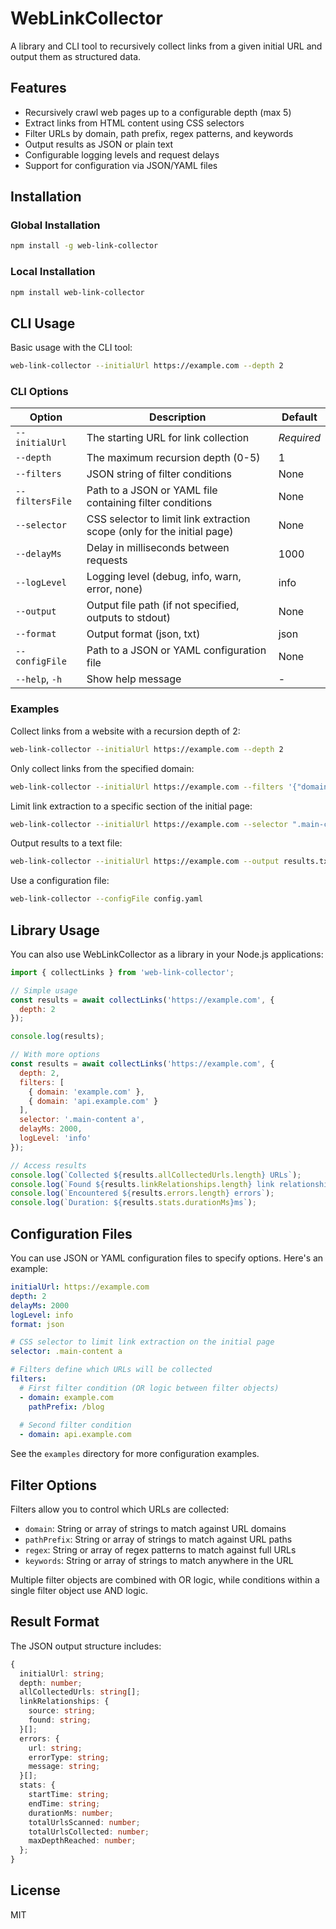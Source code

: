 # WebLinkCollector

A library and CLI tool to recursively collect links from a given initial URL and output them as structured data.

## Features

- Recursively crawl web pages up to a configurable depth (max 5)
- Extract links from HTML content using CSS selectors
- Filter URLs by domain, path prefix, regex patterns, and keywords
- Output results as JSON or plain text
- Configurable logging levels and request delays
- Support for configuration via JSON/YAML files

## Installation

### Global Installation

```bash
npm install -g web-link-collector
```

### Local Installation

```bash
npm install web-link-collector
```

## CLI Usage

Basic usage with the CLI tool:

```bash
web-link-collector --initialUrl https://example.com --depth 2
```

### CLI Options

| Option | Description | Default |
|--------|-------------|---------|
| `--initialUrl` | The starting URL for link collection | *Required* |
| `--depth` | The maximum recursion depth (0-5) | 1 |
| `--filters` | JSON string of filter conditions | None |
| `--filtersFile` | Path to a JSON or YAML file containing filter conditions | None |
| `--selector` | CSS selector to limit link extraction scope (only for the initial page) | None |
| `--delayMs` | Delay in milliseconds between requests | 1000 |
| `--logLevel` | Logging level (debug, info, warn, error, none) | info |
| `--output` | Output file path (if not specified, outputs to stdout) | None |
| `--format` | Output format (json, txt) | json |
| `--configFile` | Path to a JSON or YAML configuration file | None |
| `--help`, `-h` | Show help message | - |

### Examples

Collect links from a website with a recursion depth of 2:

```bash
web-link-collector --initialUrl https://example.com --depth 2
```

Only collect links from the specified domain:

```bash
web-link-collector --initialUrl https://example.com --filters '{"domain": "example.com"}'
```

Limit link extraction to a specific section of the initial page:

```bash
web-link-collector --initialUrl https://example.com --selector ".main-content a"
```

Output results to a text file:

```bash
web-link-collector --initialUrl https://example.com --output results.txt --format txt
```

Use a configuration file:

```bash
web-link-collector --configFile config.yaml
```

## Library Usage

You can also use WebLinkCollector as a library in your Node.js applications:

```javascript
import { collectLinks } from 'web-link-collector';

// Simple usage
const results = await collectLinks('https://example.com', {
  depth: 2
});

console.log(results);

// With more options
const results = await collectLinks('https://example.com', {
  depth: 2,
  filters: [
    { domain: 'example.com' },
    { domain: 'api.example.com' }
  ],
  selector: '.main-content a',
  delayMs: 2000,
  logLevel: 'info'
});

// Access results
console.log(`Collected ${results.allCollectedUrls.length} URLs`);
console.log(`Found ${results.linkRelationships.length} link relationships`);
console.log(`Encountered ${results.errors.length} errors`);
console.log(`Duration: ${results.stats.durationMs}ms`);
```

## Configuration Files

You can use JSON or YAML configuration files to specify options. Here's an example:

```yaml
initialUrl: https://example.com
depth: 2
delayMs: 2000
logLevel: info
format: json

# CSS selector to limit link extraction on the initial page
selector: .main-content a

# Filters define which URLs will be collected
filters:
  # First filter condition (OR logic between filter objects)
  - domain: example.com
    pathPrefix: /blog
  
  # Second filter condition
  - domain: api.example.com
```

See the `examples` directory for more configuration examples.

## Filter Options

Filters allow you to control which URLs are collected:

- `domain`: String or array of strings to match against URL domains
- `pathPrefix`: String or array of strings to match against URL paths
- `regex`: String or array of regex patterns to match against full URLs
- `keywords`: String or array of strings to match anywhere in the URL

Multiple filter objects are combined with OR logic, while conditions within a single filter object use AND logic.

## Result Format

The JSON output structure includes:

```typescript
{
  initialUrl: string;
  depth: number;
  allCollectedUrls: string[];
  linkRelationships: {
    source: string;
    found: string;
  }[];
  errors: {
    url: string;
    errorType: string;
    message: string;
  }[];
  stats: {
    startTime: string;
    endTime: string;
    durationMs: number;
    totalUrlsScanned: number;
    totalUrlsCollected: number;
    maxDepthReached: number;
  };
}
```

## License

MIT